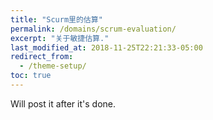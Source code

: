 ```yaml
---
title: "Scurm里的估算"
permalink: /domains/scrum-evaluation/
excerpt: "关于敏捷估算."
last_modified_at: 2018-11-25T22:21:33-05:00
redirect_from:
  - /theme-setup/
toc: true
---
```


Will post it after it's done.
